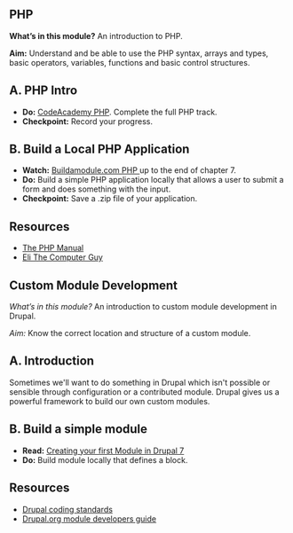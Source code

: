 PHP
---

__What’s in this module?__ An introduction to PHP.

__Aim:__ Understand and be able to use the PHP syntax, arrays and types, basic operators, variables, functions and basic control structures.

## A. PHP Intro

* __Do:__ [CodeAcademy PHP](http://www.codecademy.com/tracks/php). Complete the full PHP track.
* __Checkpoint:__ Record your progress.

## B. Build a Local PHP Application

* __Watch:__ [Buildamodule.com PHP ](http://buildamodule.com/collection/php-programming-basics) up to the end of chapter 7. 
* __Do:__ Build a simple PHP application locally that allows a user to submit a form and does something with the input.
* __Checkpoint:__ Save a .zip file of your application.

## Resources

* [The PHP Manual](http://php.net/manual/en/index.php)
* [Eli The Computer Guy](http://www.teachingtree.co/teachers/show?teacher_name=Eli+The+Computer+Guy)


Custom Module Development
-------------------------

*What’s in this module?* An introduction to custom module development in Drupal.

*Aim:* Know the correct location and structure of a custom module.

## A. Introduction

Sometimes we'll want to do something in Drupal which isn't possible or sensible through configuration or a contributed module. Drupal gives us a powerful framework to build our own custom modules.

## B. Build a simple module

* __Read:__ [Creating your first Module in Drupal 7](https://www.packtpub.com/books/content/creating-your-first-module-drupal-7-module-development)
* __Do:__ Build module locally that defines a block.

## Resources

* [Drupal coding standards](https://www.drupal.org/coding-standards)
* [Drupal.org module developers guide](https://www.drupal.org/developing/modules)
